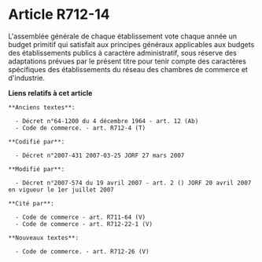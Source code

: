 # Article R712-14

L'assemblée générale de chaque établissement vote chaque année un budget primitif qui satisfait aux principes généraux
applicables aux budgets des établissements publics à caractère administratif, sous réserve des adaptations prévues par le
présent titre pour tenir compte des caractères spécifiques des établissements du réseau des chambres de commerce et
d'industrie.

**Liens relatifs à cet article**

	**Anciens textes**:

	  - Décret n°64-1200 du 4 décembre 1964 - art. 12 (Ab)
	  - Code de commerce. - art. R712-4 (T)

	**Codifié par**:

	  - Décret n°2007-431 2007-03-25 JORF 27 mars 2007

	**Modifié par**:

	  - Décret n°2007-574 du 19 avril 2007 - art. 2 () JORF 20 avril 2007 en vigueur le 1er juillet 2007

	**Cité par**:

	  - Code de commerce - art. R711-64 (V)
	  - Code de commerce - art. R712-22-1 (V)

	**Nouveaux textes**:

	  - Code de commerce. - art. R712-26 (V)
